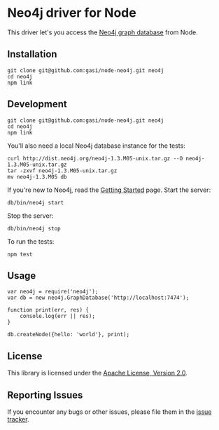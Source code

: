 # Neo4j driver for Node

This driver let's you access the [Neo4j graph database][neo4j] from Node.


## Installation

    git clone git@github.com:gasi/node-neo4j.git neo4j
    cd neo4j
    npm link


## Development

    git clone git@github.com:gasi/node-neo4j.git neo4j
    cd neo4j
    npm link

You'll also need a local Neo4j database instance for the tests:

    curl http://dist.neo4j.org/neo4j-1.3.M05-unix.tar.gz --O neo4j-1.3.M05-unix.tar.gz
    tar -zxvf neo4j-1.3.M05-unix.tar.gz
    mv neo4j-1.3.M05 db

If you're new to Neo4j, read the [Getting Started][neo4j-getting-started] page.
Start the server:

    db/bin/neo4j start

Stop the server:

    db/bin/neo4j stop

To run the tests:

    npm test


## Usage

    var neo4j = require('neo4j');
    var db = new neo4j.GraphDatabase('http://localhost:7474');

    function print(err, res) {
        console.log(err || res);
    }

    db.createNode({hello: 'world'}, print);

## License

This library is licensed under the [Apache License, Version 2.0][license].


## Reporting Issues

If you encounter any bugs or other issues, please file them in the
[issue tracker][issue-tracker].


[neo4j]: http://neo4j.org/
[neo-rest-api]: http://components.neo4j.org/neo4j-server/snapshot/rest.html
[neo4j-getting-started]: http://wiki.neo4j.org/content/Getting_Started_With_Neo4j_Server
[issue-tracker]: https://github.com/gasi/node-neo4j/issues
[license]: http://www.apache.org/licenses/LICENSE-2.0.html
